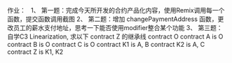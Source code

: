 作业：
    1、 第一题：完成今天所开发的合约产品化内容，使用Remix调用每一个函数，提交函数调用截图
    2、 第二题：增加 changePaymentAddress 函数，更改员工的薪水支付地址，思考一下能否使用modifier整合某个功能
    3、 第三题：自学C3 Linearization, 求以下 contract Z 的继承线
        contract O
        contract A is O
        contract B is O
        contract C is O
        contract K1 is A, B
        contract K2 is A, C
        contract Z is K1, K2
